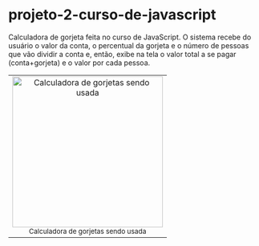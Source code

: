 # projeto-2-curso-de-javascript
Calculadora de gorjeta feita no curso de JavaScript. O sistema recebe do usuário o valor da conta, o percentual da gorjeta e o número de pessoas que vão dividir a conta e, então, exibe na tela o valor total a se pagar (conta+gorjeta) e o valor por cada pessoa.
<table align="center">
  <tr>
    <td align="center">
      <img src="./assets/readme-images/image1.png" alt="Calculadora de gorjetas sendo usada" width="300px"><br>
      <sub>Calculadora de gorjetas sendo usada</sub>
    </td>
  </tr>
</table>
